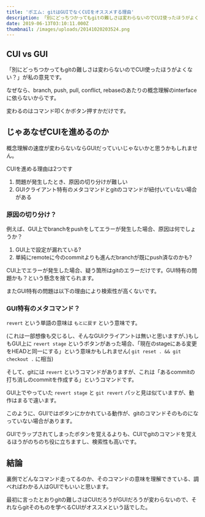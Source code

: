 ```yaml
---
title: 'ポエム: gitはGUIでなくCUIをオススメする理由'
description: 「別にどっちつかってもgitの難しさは変わらないのでCUI使ったほうがよくない？」が私の意見です
date: 2019-06-13T03:10:11.000Z
thumbnail: /images/uploads/20141020203524.png
---
```


## CUI vs GUI

「別にどっちつかってもgitの難しさは変わらないのでCUI使ったほうがよくない？」が私の意見です。

なぜなら、branch, push, pull, conflict, rebaseのあたりの概念理解のinterfaceに依らないからです。

変わるのはコマンド叩くかボタン押すかだけです。

## じゃあなぜCUIを進めるのか

概念理解の速度が変わらないならGUIだっていいじゃないかと思うかもしれません。

CUIを進める理由は2つです

1. 問題が発生したとき、原因の切り分けが難しい
1. GUIクライアント特有のメタコマンドとgitのコマンドが紐付いていない場合がある


### 原因の切り分け？

例えば、GUI上でbranchをpushをしてエラーが発生した場合、原因は何でしょうか？

1. GUI上で設定が漏れている?
1. 単純にremoteに今のcommitよりも進んだbranchが既にpush済なのかも?

CUI上でエラーが発生した場合、疑う箇所はgitのエラーだけです。GUI特有の問題かも？という懸念を捨てられます。

またGUI特有の問題は以下の理由により検索性が高くないです。


### GUI特有のメタコマンド？

`revert` という単語の意味は `もとに戻す` という意味です。

(これは一部想像も交じるし、そんなGUIクライアントは無いと思いますが、)もしもGUI上に `revert stage` というボタンがあった場合、「現在のstageにある変更をHEADと同一にする」という意味かもしれません( `git reset . && git checkout .` に相当)

そして、gitには `revert` というコマンドがありますが、これは「あるcommitの打ち消しのcommitを作成する」というコマンドです。

GUI上でやっていた `revert stage` と `git revert` パッと見は似ていますが、動作はまるで違います。

このように、GUIではボタンにかかれている動作が、gitのコマンドそのものになっていない場合があります。

GUIでラップされてしまったボタンを覚えるよりも、CUIでgitのコマンドを覚えるほうがのちのち役に立ちますし、検索性も高いです。

## 結論

裏側でどんなコマンド走ってるのか、そのコマンドの意味を理解できている、調べればわかる人はGUIでもいいと思います。

最初に言ったとおりgitの難しさはCUIだろうがGUIだろうが変わらないので、それならgitそのものを学べるCUIがオススメという話でした。

